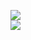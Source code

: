 [![](https://img.shields.io/badge/Made%20With-Github%20Spray-lightgrey.svg?style=for-the-badge&logo=github)](https://github.com/Annihil/github-spray#30491)  
[![](https://i.imgur.com/2DrTn0Z.gif)](https://github.com/Annihil/github-spray)